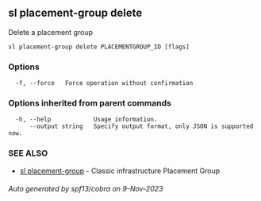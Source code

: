 ## sl placement-group delete

Delete a placement group

```
sl placement-group delete PLACEMENTGROUP_ID [flags]
```

### Options

```
  -f, --force   Force operation without confirmation
```

### Options inherited from parent commands

```
  -h, --help            Usage information.
      --output string   Specify output format, only JSON is supported now.
```

### SEE ALSO

* [sl placement-group](sl_placement-group.md)	 - Classic infrastructure Placement Group

###### Auto generated by spf13/cobra on 9-Nov-2023
